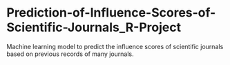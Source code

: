 # Prediction-of-Influence-Scores-of-Scientific-Journals_R-Project
Machine learning model to predict the influence scores of scientific journals based on previous records of many journals.
